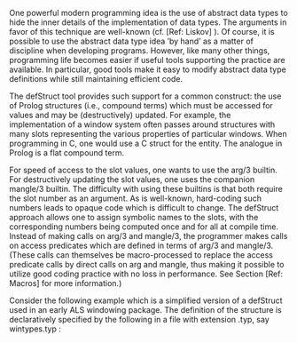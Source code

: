 One powerful modern programming idea is the use of abstract data types to hide the
inner details of the implementation of data types. The arguments in favor of this
technique are well-known (cf. [Ref: Liskov] ). Of course, it is possible to use the
abstract data type idea ’by hand’ as a matter of discipline when developing programs. However, like many other things, programming life becomes easier if useful tools supporting the practice are available. In particular, good tools make it easy to modify abstract data type definitions while still maintaining efficient code.

The defStruct tool provides such support for a common construct: the use of Prolog
structures (i.e., compound terms) which must be accessed for values and may be
(destructively) updated. For example, the implementation of a window system often
passes around structures with many slots representing the various properties of particular windows. When programming in C, one would use a C struct for the entity. The analogue in Prolog is a flat compound term.

For speed of access to the slot values, one wants to use the arg/3 builtin. For destructively updating the slot values, one uses the companion mangle/3 builtin. The difficulty with using these builtins is that both require the slot number as an argument.
As is well-known, hard-coding such numbers leads to opaque code which is difficult to change. The defStruct approach allows one to assign symbolic names to the
slots, with the corresponding numbers being computed once and for all at compile
time. Instead of making calls on arg/3 and mangle/3, the programmer makes calls
on access predicates which are defined in terms of arg/3 and mangle/3. (These calls
can themselves be macro-processed to replace the access predicate calls by direct
calls on arg and mangle, thus making it possible to utilize good coding practice with
no loss in performance. See Section [Ref: Macros] for more information.)

Consider the following example which is a simplified version of a defStruct used in
an early ALS windowing package. The definition of the structure is declaratively
specified by the following in a file with extension .typ, say wintypes.typ :
